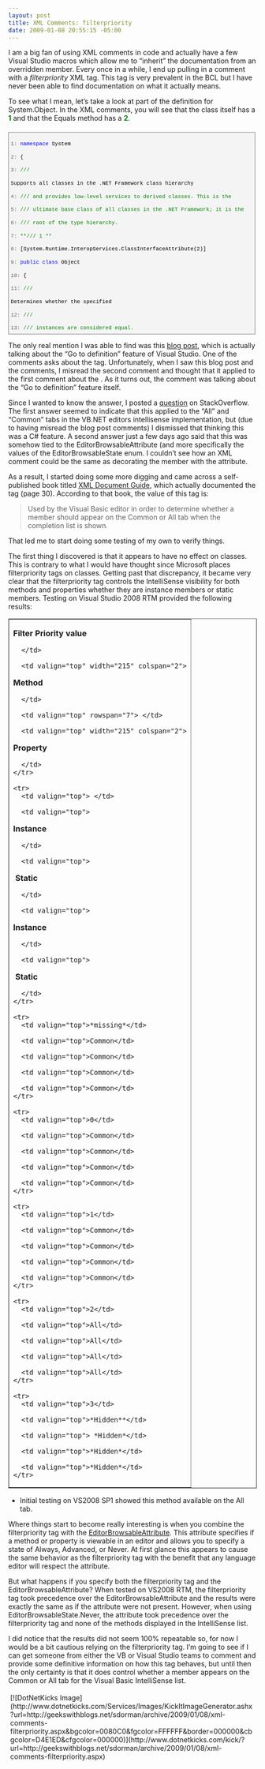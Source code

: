 ```yaml
---
layout: post
title: XML Comments: filterpriority
date: 2009-01-08 20:55:15 -05:00
---
```


I am a big fan of using XML comments in code and actually have a few Visual Studio macros which allow me to “inherit” the documentation from an overridden member. Every once in a while, I end up pulling in a comment with a *filterpriority* XML tag. This tag is very prevalent in the BCL but I have never been able to find documentation on what it actually means.

To see what I mean, let’s take a look at part of the definition for System.Object. In the XML comments, you will see that the class itself has a <span style="color: #008000">**<filterpriority>1</filterpriority>**</span> and that the Equals method has a <span style="color: #008000">**<filterpriority>2</filterpriority>**</span>.
  <div style="border-bottom: gray 1px solid; border-left: gray 1px solid; padding-bottom: 4px; line-height: 12pt; background-color: #f4f4f4; margin: 20px 0px 10px; padding-left: 4px; width: 97.5%; padding-right: 4px; font-family: consolas, 'Courier New', courier, monospace; height: 402px; max-height: 400px; font-size: 8pt; overflow: auto; border-top: gray 1px solid; cursor: text; border-right: gray 1px solid; padding-top: 4px">   <div style="border-bottom-style: none; padding-bottom: 0px; line-height: 12pt; border-right-style: none; background-color: #f4f4f4; padding-left: 0px; width: 100%; padding-right: 0px; font-family: consolas, 'Courier New', courier, monospace; border-top-style: none; color: black; font-size: 8pt; border-left-style: none; overflow: visible; padding-top: 0px">     

<span style="color: #606060">   1:</span> <span style="color: #0000ff">namespace</span> System   

<span style="color: #606060">   2:</span>  {

<span style="color: #606060">   3:</span>      <span style="color: #008000">/// <summary>Supports all classes in the .NET Framework class hierarchy </span>

<span style="color: #606060">   4:</span>      <span style="color: #008000">/// and provides low-level services to derived classes. This is the </span>

<span style="color: #606060">   5:</span>      <span style="color: #008000">/// ultimate base class of all classes in the .NET Framework; it is the</span>

<span style="color: #606060">   6:</span>      <span style="color: #008000">/// root of the type hierarchy.</summary></span>

<span style="color: #606060">   7:</span>      <span style="color: #008000">**/// <filterpriority>1</filterpriority> **</span>

<span style="color: #606060">   8:</span>      [System.Runtime.InteropServices.ClassInterfaceAttribute(2)]

<span style="color: #606060">   9:</span>      <span style="color: #0000ff">public</span> <span style="color: #0000ff">class</span> Object    

<span style="color: #606060">  10:</span>      {    

<span style="color: #606060">  11:</span>          <span style="color: #008000">/// <summary>Determines whether the specified </span>

<span style="color: #606060">  12:</span>          <span style="color: #008000">/// <see cref="T:System.Object" /> </span>

<span style="color: #606060">  13:</span>          <span style="color: #008000">/// instances are considered equal.</summary>  </span>

<span style="color: #606060">  14:</span>          <span style="color: #008000">/// <returns>true if objA is the same instance as objB or</span>

<span style="color: #606060">  15:</span>          <span style="color: #008000">/// if both are null</span>

<span style="color: #606060">  16:</span>          <span style="color: #008000">/// references or if objA.Equals(objB) returns true; </span>

<span style="color: #606060">  17:</span>          <span style="color: #008000">/// otherwise, false.</returns></span>

<span style="color: #606060">  18:</span>          <span style="color: #008000">/// <param name="objB">The second <see cref="T:System.Object" /> </span>

<span style="color: #606060">  19:</span>          <span style="color: #008000">/// to compare. </param></span>

<span style="color: #606060">  20:</span>          <span style="color: #008000">/// <param name="objA">The first <see cref="T:System.Object" /> </span>

<span style="color: #606060">  21:</span>          <span style="color: #008000">/// to compare. </param></span>

<span style="color: #606060">  22:</span>          <span style="color: #008000">**/// <filterpriority>2</filterpriority>**</span>

<span style="color: #606060">  23:</span>          <span style="color: #0000ff">public</span> <span style="color: #0000ff">static</span> <span style="color: #0000ff">bool</span> Equals(<span style="color: #0000ff">object</span> objA, <span style="color: #0000ff">object</span> objB);

<span style="color: #606060">  24:</span>       }

<span style="color: #606060">  25:</span>   }

  </div>
</div>



The only real mention I was able to find was this [blog post](http://blogs.msdn.com/mitchw/archive/2004/07/03/172689.aspx), which is actually talking about the “Go to definition” feature of Visual Studio. One of the comments asks about the <filterpriority> tag. Unfortunately, when I saw this blog post and the comments, I misread the second comment and thought that it applied to the first comment about the <filterpriority>. As it turns out, the comment was talking about the “Go to definition” feature itself.

Since I wanted to know the answer, I posted a [question](http://stackoverflow.com/questions/281355/what-does-the-filterpriority-tag-in-an-xml-comment-do) on StackOverflow. The first answer seemed to indicate that this applied to the “All” and “Common” tabs in the VB.NET editors intellisense implementation, but (due to having misread the blog post comments) I dismissed that thinking this was a C# feature. A second answer just a few days ago said that this was somehow tied to the EditorBrowsableAttribute (and more specifically the values of the EditorBrowsableState enum. I couldn’t see how an XML comment could be the same as decorating the member with the attribute.

As a result, I started doing some more digging and came across a self-published book titled [XML Document Guide](http://issuu.com/pchew/docs/xml_document_guide/31), which actually documented the <filterpriority> tag (page 30). According to that book, the value of this tag is:

> Used by the Visual Basic editor in order to determine whether a member should appear on the Common or All tab when the completion list is shown.

That led me to start doing some testing of my own to verify things. 

The first thing I discovered is that it appears to have no effect on classes. This is contrary to what I would have thought since Microsoft places filterpriority tags on classes. Getting past that discrepancy, it became very clear that the filterpriority tag controls the IntelliSense visibility for both methods and properties whether they are instance members or static members. Testing on Visual Studio 2008 RTM provided the following results:



<table border="1" cellspacing="0" cellpadding="2"><tbody>
    <tr>
      <td valign="top">
        

**Filter Priority value**

      </td>

      <td valign="top" width="215" colspan="2">
        

**Method**

      </td>

      <td valign="top" rowspan="7"> </td>

      <td valign="top" width="215" colspan="2">
        

**Property**

      </td>
    </tr>

    <tr>
      <td valign="top"> </td>

      <td valign="top">
        

**Instance**

      </td>

      <td valign="top">
        

 **Static**

      </td>

      <td valign="top">
        

**Instance**

      </td>

      <td valign="top">
        

 **Static**

      </td>
    </tr>

    <tr>
      <td valign="top">*missing*</td>

      <td valign="top">Common</td>

      <td valign="top">Common</td>

      <td valign="top">Common</td>

      <td valign="top">Common</td>
    </tr>

    <tr>
      <td valign="top">0</td>

      <td valign="top">Common</td>

      <td valign="top">Common</td>

      <td valign="top">Common</td>

      <td valign="top">Common</td>
    </tr>

    <tr>
      <td valign="top">1</td>

      <td valign="top">Common</td>

      <td valign="top">Common</td>

      <td valign="top">Common</td>

      <td valign="top">Common</td>
    </tr>

    <tr>
      <td valign="top">2</td>

      <td valign="top">All</td>

      <td valign="top">All</td>

      <td valign="top">All</td>

      <td valign="top">All</td>
    </tr>

    <tr>
      <td valign="top">3</td>

      <td valign="top">*Hidden**</td>

      <td valign="top"> *Hidden*</td>

      <td valign="top">*Hidden*</td>

      <td valign="top">*Hidden*</td>
    </tr>
  </tbody></table>



* Initial testing on VS2008 SP1 showed this method available on the All tab.

Where things start to become really interesting is when you combine the filterpriority tag with the [EditorBrowsableAttribute](http://msdn2.microsoft.com/8a045wyx.aspx "EditorBrowsableAttribute Class"). This attribute specifies if a method or property is viewable in an editor and allows you to specify a state of Always, Advanced, or Never. At first glance this appears to cause the same behavior as the filterpriority tag with the benefit that any language editor will respect the attribute.

But what happens if you specify both the filterpriority tag and the EditorBrowsableAttribute? When tested on VS2008 RTM, the filterpriority tag took precedence over the EditorBrowsableAttribute and the results were exactly the same as if the attribute were not present. However, when using EditorBrowsableState.Never, the attribute took precedence over the filterpriority tag and none of the methods displayed in the IntelliSense list.

I did notice that the results did not seem 100% repeatable so, for now I would be a bit cautious relying on the filterpriority tag. I’m going to see if I can get someone from either the VB or Visual Studio teams to comment and provide some definitive information on how this tag behaves, but until then the only certainty is that it does control whether a member appears on the Common or All tab for the Visual Basic IntelliSense list.
<div class="wlWriterHeaderFooter" style="text-align:left; margin:0px; padding:4px 4px 4px 4px;">[![DotNetKicks Image](http://www.dotnetkicks.com/Services/Images/KickItImageGenerator.ashx?url=http://geekswithblogs.net/sdorman/archive/2009/01/08/xml-comments-filterpriority.aspx&bgcolor=0080C0&fgcolor=FFFFFF&border=000000&cbgcolor=D4E1ED&cfgcolor=000000)](http://www.dotnetkicks.com/kick/?url=http://geekswithblogs.net/sdorman/archive/2009/01/08/xml-comments-filterpriority.aspx)</div>
